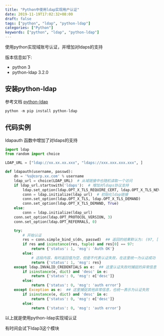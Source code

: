 ```yaml
---
title: "Python中使用ldap实现用户认证"
date: 2019-11-19T17:02:32+08:00
draft: false
tags: ["python", "ldap", "python-ldap"]
categories: ["Python"]
keywords: ["python", "ldap", "python-ldap"]
---
```


使用python实现域账号认证，并增加对ldaps的支持

版本信息如下:

* python 3
* python-ldap 3.2.0

## 安装python-ldap

参考文档 [python-ldap](https://www.python-ldap.org/en/python-ldap-3.2.0/index.html)

```python
python -m pip install python-ldap
```

## 代码实例

ldapauth 函数中增加了对ldaps的支持

```python
import ldap
from random import choice

LDAP_URL = ["ldap://xx.xx.xx.xxx", "ldaps://xxx.xxx.xxx.xxx", ]

def ldapauth(username, passwd):
    dn = '%s@corp.xx.com' % username
    ldap_url = choice(LDAP_URL)  # 从域链接中也随机读取一个访问
    if ldap_url.startswith('ldaps'):  # 增加对ldaps协议支持
        ldap.set_option(ldap.OPT_X_TLS_REQUIRE_CERT, ldap.OPT_X_TLS_NEVER)
        conn = ldap.initialize(ldap_url)  # 初始化ldap链接
        conn.set_option(ldap.OPT_X_TLS, ldap.OPT_X_TLS_DEMAND)
        conn.set_option(ldap.OPT_X_TLS_DEMAND, True)
    else:
        conn = ldap.initialize(ldap_url)
    conn.set_option(ldap.OPT_PROTOCOL_VERSION, 3)
    conn.set_option(ldap.OPT_REFERRALS, 0)

    try:
        # 开始认证
        res = conn.simple_bind_s(dn, passwd)  ## 返回的结果默认为: (97, [], 1, []) 
        if res and isinstance(res, tuple) and res[0] == 97:
            return {'status': 1, 'msg': 'Auth OK'}
        else:
            # 这段内容，有时返回值为空，但是不代表认证失败，在这里统一为认证成功
            return {'status': 1, 'msg': res}
    except ldap.INVALID_CREDENTIALS as e:  ## 这里认证失败时捕捉的异常信息
        if isinstance(e, dict) and 'desc' in e:
            return {'status': 0, 'msg': e['desc']}
        else:
            return {'status': 0, 'msg': 'auth error'}
    except Exception as e:  ## 这里捕捉其他异常信息，也统一表示为认证失败
        if isinstance(e, dict) and 'desc' in e:
            return {'status': 0, 'msg': e['desc']}
        else:
            return {'status': 0, 'msg': 'auth error'}
```

以上就是使用python-ldap实现域认证

有时间会试下ldap3这个模块